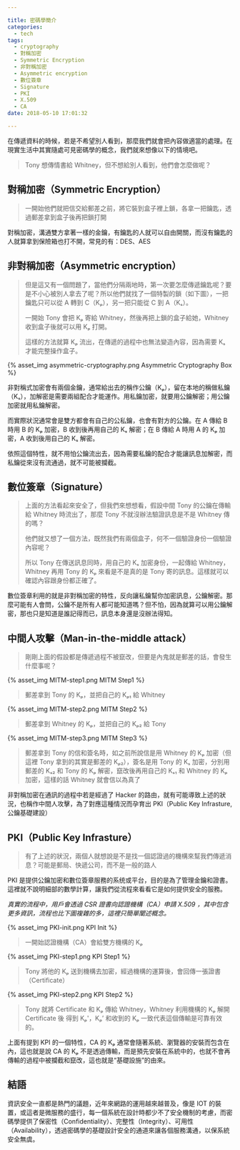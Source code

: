 ```yaml
---

title: 密碼學簡介
categories: 
  - tech
tags:
  - cryptography
  - 對稱加密
  - Symmetric Encryption
  - 非對稱加密
  - Asymmetric encryption
  - 數位簽章
  - Signature
  - PKI
  - X.509
  - CA
date: 2018-05-10 17:01:32

---
```


在傳遞資料的時候，若是不希望別人看到，那麼我們就會把內容做適當的處理。在現實生活中其實隨處可見密碼學的概念，我們就來想像以下的情境吧。

> Tony 想傳情書給 Whitney，但不想給別人看到，他們會怎麼做呢？

## 對稱加密（Symmetric Encryption） ##

> 一開始他們就把信交給郵差之前，將它裝到盒子裡上鎖，各拿一把鑰匙，透過郵差拿到盒子後再把鎖打開

對稱加密，溝通雙方拿著一樣的金鑰，有鑰匙的人就可以自由開關，而沒有鑰匙的人就算拿到保險箱也打不開，常見的有：DES、AES

<!-- more -->

## 非對稱加密（Asymmetric encryption） ##

> 但是這又有一個問題了，當他們分隔兩地時，第一次要怎麼傳遞鑰匙呢？要是不小心被別人拿去了呢？所以他們就找了一個特製的鎖（如下圖），一把鑰匙只可以從 A 轉到 C（Kₚ），另一把只能從 C 到 A（Kₛ）。
>
> 一開始 Tony 會把 Kₚ 寄給 Whitney，然後再把上鎖的盒子給她，Whitney 收到盒子後就可以用 Kₚ 打開。
>
> 這樣的方法就算 Kₚ 流出，在傳遞的過程中也無法變造內容，因為需要 Kₛ 才能完整操作盒子。

{% asset_img asymmetric-cryptography.png Asymmetric Cryptography Box %}

非對稱式加密會有兩個金鑰，通常給出去的稱作公鑰（Kₚ），留在本地的稱做私鑰（Kₛ），加解密是需要兩組配合才能運作。用私鑰加密，就要用公鑰解密；用公鑰加密就用私鑰解密。

而實際狀況通常會是雙方都會有自己的公私鑰，也會有對方的公鑰。在 A 傳給 B 時用 B 的 Kₚ 加密，B 收到後再用自己的 Kₛ 解密；在 B 傳給 A 時用 A 的 Kₚ 加密，A 收到後用自己的 Kₛ 解密。

依照這個特性，就不用怕公鑰流出去，因為需要私鑰的配合才能讓訊息加解密，而私鑰從來沒有流通過，就不可能被攔截。


## 數位簽章（Signature） ##

> 上面的方法看起來安全了，但我們來想想看，假設中間 Tony 的公鑰在傳輸給 Whitney 時流出了，那麼 Tony 不就沒辦法驗證訊息是不是 Whitney 傳的嗎？
> 
> 他們就又想了一個方法，既然我們有兩個盒子，何不一個驗證身份一個驗證內容呢？
> 
> 所以 Tony 在傳送訊息同時，用自己的 Kₛ 加密身份，一起傳給 Whitney，Whitney 再用 Tony 的 Kₚ 來看是不是真的是 Tony 寄的訊息。這樣就可以確認內容跟身份都正確了。

數位簽章利用的就是非對稱加密的特性，反向讓私鑰幫你加密訊息，公鑰解密。那麼可能有人會問，公鑰不是所有人都可能知道嗎？但不怕，因為就算可以用公鑰解密，那也只是知道是誰記得而已，訊息本身還是沒辦法得知。

## 中間人攻擊（Man-in-the-middle attack） ##

> 剛剛上面的假設都是傳遞過程不被竄改，但要是內鬼就是郵差的話，會發生什麼事呢？

{% asset_img MITM-step1.png MITM Step1 %}

> 郵差拿到 Tony 的 Kₚ，並把自己的 Kₚ₁ 給 Whitney

{% asset_img MITM-step2.png MITM Step2 %}

> 郵差拿到 Whitney 的 Kₚ，並把自己的 Kₚ₂ 給 Tony

{% asset_img MITM-step3.png MITM Step3 %}

> 郵差拿到 Tony 的信和簽名時，如之前所說信是用 Whitney 的 Kₚ 加密（但這裡 Tony 拿到的其實是郵差的 Kₚ₂），簽名是用 Tony 的 Kₛ 加密，分別用郵差的 Kₛ₂ 和 Tony 的 Kₚ 解密，竄改後再用自己的 Kₛ₁ 和 Whitney 的 Kₚ 加密，這樣的話 Whitney 就會信以為真了

非對稱加密在通訊的過程中若是經過了 Hacker 的路由，就有可能導致上述的狀況，也稱作中間人攻擊，為了對應這種情況而孕育出 PKI（Public Key Infrasture, 公鑰基礎建設）

## PKI（Public Key Infrasture） ##

> 有了上述的狀況，兩個人就想說是不是找一個認證過的機構來幫我們傳遞消息？可能是郵局、快遞公司，而不是一般的路人

PKI 是提供公鑰加密和數位簽章服務的系统或平台，目的是為了管理金鑰和證書。這裡就不說明細部的數學計算，讓我們從流程來看看它是如何提供安全的服務。

_真實的流程中，用戶會透過 CSR 證書向認證機構（CA）申請 X.509 ，其中包含更多資訊，流程也比下圖複雜的多，這裡只簡單闡述概念。_

{% asset_img PKI-init.png KPI Init %}

> 一開始認證機構（CA）會給雙方機構的 Kₚ

{% asset_img PKI-step1.png KPI Step1 %}

> Tony 將他的 Kₚ 送到機構去加密，經過機構的運算後，會回傳一張證書（Certificate）

{% asset_img PKI-step2.png KPI Step2 %}

> Tony 就將 Certificate 和 Kₚ 傳給 Whitney，Whitney 利用機構的 Kₚ 解開 Certificate 後 得到 Kₚ'，Kₚ’ 和收到的 Kₚ 一致代表這個傳輸是可靠有效的。

上面有提到 KPI 的一個特性，CA 的 Kₚ 通常會隨著系統、瀏覽器的安裝而包含在內，這也就是說 CA 的 Kₚ 不是透過傳輸，而是預先安裝在系統中的，也就不會再傳輸的過程中被攔截和竄改，這也就是“基礎設施”的由來。

## 結語 ##
資訊安全一直都是熱門的議題，近年來網路的運用越來越普及，像是 IOT 的裝置，或這者是微服務的盛行，每一個系統在設計時都少不了安全機制的考慮，而密碼學提供了保密性（Confidentiality）、完整性（Integrity）、可用性（Availability），透過密碼學的基礎設計安全的通道來讓各個服務溝通，以保系統安全無虞。

